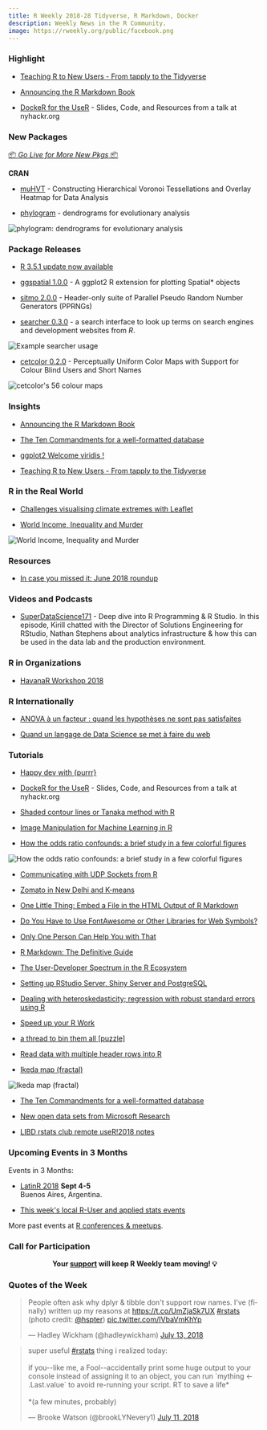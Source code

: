 ```yaml
---
title: R Weekly 2018-28 Tidyverse, R Markdown, Docker
description: Weekly News in the R Community.
image: https://rweekly.org/public/facebook.png
---
```


###  Highlight

+ [Teaching R to New Users - From tapply to the Tidyverse](https://simplystatistics.org/2018/07/12/use-r-keynote-2018/)

+ [Announcing the R Markdown Book](https://blog.rstudio.com/2018/07/13/announcing-the-r-markdown-book/)

+ [DockeR for the UseR](https://github.com/noamross/nyhackr-docker-talk) - Slides, Code, and Resources from a talk at nyhackr.org

###  New Packages

<p class="added-hostname"><a href="https://rweekly.org/live" target="_blank" class="externalLink">📦 <i>Go Live for More New Pkgs</i> 📦</a></p>

**CRAN**

+ [muHVT](https://cran.r-project.org/web/packages/muHVT/index.html) - Constructing Hierarchical Voronoi Tessellations and Overlay Heatmap for Data Analysis

+ [phylogram](https://ropensci.org/technotes/2018/07/12/phylogram/) - dendrograms for evolutionary analysis

![phylogram: dendrograms for evolutionary analysis](https://d33wubrfki0l68.cloudfront.net/c8a2a94543807bb2faf0583ce46ddd297e5a22bb/aab46/img/blog-images/2018-07-12-phylogram/unnamed-chunk-8-1.png)


### Package Releases

+ [R 3.5.1 update now available ](http://blog.revolutionanalytics.com/2018/07/r-351-update-now-available-.html)


+ [ggspatial 1.0.0](https://github.com/paleolimbot/ggspatial) - A ggplot2 R extension for plotting Spatial* objects

+ [sitmo 2.0.0](http://thecoatlessprofessor.com/software-releases/sitmo-v2.0.0-released/) - Header-only suite of Parallel Pseudo Random Number Generators (PPRNGs)

+ [searcher 0.3.0](http://thecoatlessprofessor.com/software-releases/searcher-v0.0.3-released/) - a search interface to look up terms on search engines and development websites from _R_.

![Example `searcher` usage](https://raw.githubusercontent.com/rweekly/image/master/2018/searchr.gif)

+ [cetcolor 0.2.0](http://thecoatlessprofessor.com/software-releases/cetcolor-v0.2.0-released-cet-perceptually-uniform-color-maps-with-support-for-colour-blind-users-and-short-names/) - Perceptually Uniform Color Maps with Support for Colour Blind Users and Short Names

![cetcolor's 56 colour maps](https://raw.githubusercontent.com/rweekly/image/master/2018/colordemo-1.png)


### Insights

+ [Announcing the R Markdown Book](https://blog.rstudio.com/2018/07/13/announcing-the-r-markdown-book/)

+ [The Ten Commandments for a well-formatted database](https://rtask.thinkr.fr/blog/the-ten-commandments-for-a-well-formatted-database/)

+ [ggplot2 Welcome viridis !](https://rtask.thinkr.fr/blog/ggplot2-welcome-viridis/)

+ [Teaching R to New Users - From tapply to the Tidyverse](https://simplystatistics.org/2018/07/12/use-r-keynote-2018/)

### R in the Real World

+ [Challenges visualising climate extremes with Leaflet](https://medium.com/@rensa/challenges-visualising-climate-extremes-with-leaflet-7a407162d75f)

+ [World Income, Inequality and Murder](http://staff.math.su.se/hoehle/blog/2018/07/09/gini.html)

![World Income, Inequality and Murder](https://raw.githubusercontent.com/rweekly/image/master/2018/MURDERGINIPLOT.png)


###  Resources

+ [In case you missed it: June 2018 roundup](http://blog.revolutionanalytics.com/2018/07/in-case-you-missed-it-june-2018-roundup.html)


###  Videos and Podcasts

+ [SuperDataScience171](https://soundcloud.com/superdatascience/sds-171-deep-dive-into-r-programming-r-studio) - Deep dive into R Programming & R Studio. In this episode, Kirill chatted with the Director of Solutions Engineering for RStudio, Nathan Stephens about analytics infrastructure & how this can be used in the data lab and the production environment.


###  R in Organizations

+ [HavanaR Workshop 2018](http://forwards.github.io/blog/2018/07/07/havanar/)

### R Internationally

+ [ANOVA à un facteur : quand les hypothèses ne sont pas satisfaites](https://statistique-et-logiciel-r.com/anova-a-un-facteur-quand-les-hypotheses-ne-sont-pas-satisfaites/?platform=hootsuite)

+ [Quand un langage de Data Science se met à faire du web](https://www.youtube.com/watch?v=8aRmY3A6raU)

###  Tutorials

+ [Happy dev with {purrr}](https://colinfay.me/happy-dev-purrr/)

+ [DockeR for the UseR](https://github.com/noamross/nyhackr-docker-talk) - Slides, Code, and Resources from a talk at nyhackr.org

+ [Shaded contour lines or Tanaka method with R](https://rgeomatic.hypotheses.org/1536)

+ [Image Manipulation for Machine Learning in R](https://heartbeat.fritz.ai/image-manipulation-for-machine-learning-in-r-ff2b92069fef)

+ [How the odds ratio confounds: a brief study in a few colorful figures](https://www.rdatagen.net/post/log-odds/)

![How the odds ratio confounds: a brief study in a few colorful figures](https://www.rdatagen.net/post/2018-07-10-odds-ratio_files/figure-html/unnamed-chunk-5-1.png)

+ [Communicating with UDP Sockets from R](http://unconj.ca/blog/udp-sockets-in-r.html)

+ [Zomato in New Delhi and K-means](https://pradeepadhokshaja.wordpress.com/2018/06/25/zomato-in-new-delhi-and-k-means/)

+ [One Little Thing: Embed a File in the HTML Output of R Markdown](https://yihui.name/en/2018/07/embed-file/)

+ [Do You Have to Use FontAwesome or Other Libraries for Web Symbols?](https://yihui.name/en/2018/07/character-entity/)

+ [Only One Person Can Help You with That](https://yihui.name/en/2018/07/single-driver/)

+ [R Markdown: The Definitive Guide](https://yihui.name/en/2018/07/r-markdown-book/)

+ [The User-Developer Spectrum in the R Ecosystem](https://yihui.name/en/2018/07/user-developer/)


+ [Setting up RStudio Server, Shiny Server and PostgreSQL](http://freerangestats.info/blog/2018/07/07/twitter-monitor)


+ [Dealing with heteroskedasticity; regression with robust standard errors using R](http://www.brodrigues.co/blog/2018-07-08-rob_stderr/)

+ [Speed up your R Work](http://www.win-vector.com/blog/2018/07/speed-up-your-r-work/)

+ [a thread to bin them all [puzzle]](https://xianblog.wordpress.com/2018/07/09/a-thread-to-bin-them-all-puzzle/)

+ [Read data with multiple header rows into R](https://alison.rbind.io/post/read-multiple-header-rows/)

+ [Ikeda map (fractal)](https://coolbutuseless.github.io/2018/07/09/ikeda-map-fractal/)

![Ikeda map (fractal)](https://coolbutuseless.github.io/post/2018-07-08-ikeda-map_files/figure-html/unnamed-chunk-1-1.png)

+ [The Ten Commandments for a well-formatted database](https://rtask.thinkr.fr/blog/the-ten-commandments-for-a-well-formatted-database/)

+ [New open data sets from Microsoft Research](http://blog.revolutionanalytics.com/2018/07/msr-open-data.html)

+ [LIBD rstats club remote useR!2018 notes](http://research.libd.org/rstatsclub/2018/07/13/libd-rstats-club-remote-user-2018-notes/)

###  Upcoming Events in 3 Months

Events in 3 Months:

+ [LatinR 2018](http://latin-r.com/) **Sept 4-5** <br />
Buenos Aires, Argentina.

+ [This week's local R-User and applied stats events](https://community.rstudio.com/c/irl)

More past events at [R conferences & meetups](https://conf.rweekly.org).

###  Call for Participation

<p class="hide-support added-hostname support-rweekly" style="text-align: center;font-weight: bold;">Your <a class="non-visited externalLink" href="https://www.patreon.com/rweekly" onclick="pas(this)">support</a> will keep R Weekly team moving! 💡</p>

###  Quotes of the Week

<blockquote class="twitter-tweet" data-lang="en"><p lang="en" dir="ltr">People often ask why dplyr &amp; tibble don&#39;t support row names. I&#39;ve (finally) written up my reasons at <a href="https://t.co/UmZjaSk7UX">https://t.co/UmZjaSk7UX</a> <a href="https://twitter.com/hashtag/rstats?src=hash&amp;ref_src=twsrc%5Etfw">#rstats</a> (photo credit: <a href="https://twitter.com/hspter?ref_src=twsrc%5Etfw">@hspter</a>) <a href="https://t.co/IVbaVmKhYp">pic.twitter.com/IVbaVmKhYp</a></p>&mdash; Hadley Wickham (@hadleywickham) <a href="https://twitter.com/hadleywickham/status/1017562721456275456?ref_src=twsrc%5Etfw">July 13, 2018</a></blockquote>

<blockquote class="twitter-tweet" data-lang="en"><p lang="en" dir="ltr">super useful <a href="https://twitter.com/hashtag/rstats?src=hash&amp;ref_src=twsrc%5Etfw">#rstats</a> thing i realized today:<br><br>if you--like me, a Fool--accidentally print some huge output to your console instead of assigning it to an object, you can run `mything &lt;- .Last.value` to avoid re-running your script. RT to save a life*<br><br>*(a few minutes, probably)</p>&mdash; Brooke Watson (@brookLYNevery1) <a href="https://twitter.com/brookLYNevery1/status/1017179442274275335?ref_src=twsrc%5Etfw">July 11, 2018</a></blockquote>

